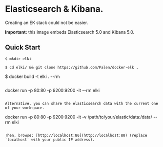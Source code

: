 Elasticsearch & Kibana.
================================

Creating an EK stack could not be easier.

**Important:** this image embeds Elasticsearch 5.0  and Kibana 5.0.

Quick Start
-----------
```
$ mkdir elki
```

```
$ cd elki/ && git clone https://github.com/Palen/docker-elk .

```
$ docker build -t elki . --rm
```

```
docker run -p 80:80 -p 9200:9200 -it --rm elki
```

Alternative, you can share the elasticsearch data with the current one of your workspace.
```
docker run -p 80:80 -p 9200:9200 -it -v /path/to/your/elastic/data:/data/ --rm elki
```

Then, browse: [http://localhost:80](http://localhost:80) (replace
`localhost` with your public IP address).
